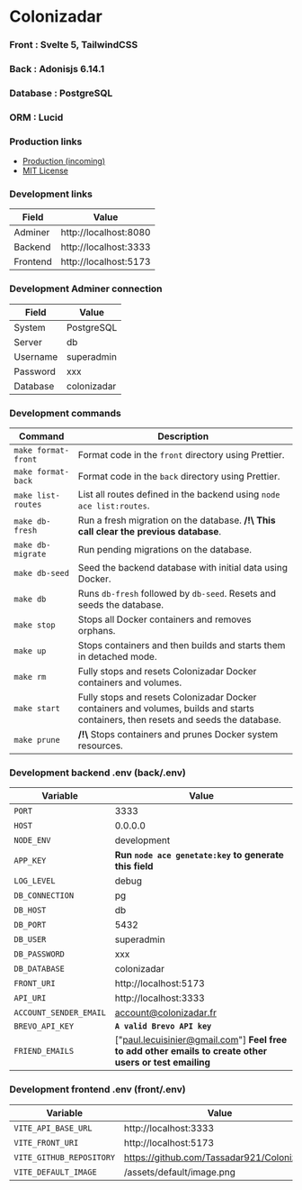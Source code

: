 # Colonizadar

### Front : Svelte 5, TailwindCSS

### Back : Adonisjs 6.14.1

### Database : PostgreSQL

### ORM : Lucid

### Production links

- [Production (incoming)](https://app.colonizadar.fr)
- [MIT License](/doc/LICENSE.md)

### Development links

| Field    | Value                 |
|----------|-----------------------|
| Adminer  | http://localhost:8080 |
| Backend  | http://localhost:3333 |
| Frontend | http://localhost:5173 |


### Development Adminer connection

| Field    | Value       |
|----------|-------------|
| System   | PostgreSQL  |
| Server   | db          |
| Username | superadmin  |
| Password | xxx         |
| Database | colonizadar |

### Development commands

| Command             | Description                                                                                                                         |
|---------------------|-------------------------------------------------------------------------------------------------------------------------------------|
| `make format-front` | Format code in the `front` directory using Prettier.                                                                                |
| `make format-back`  | Format code in the `back` directory using Prettier.                                                                                 |
| `make list-routes`  | List all routes defined in the backend using `node ace list:routes`.                                                                |
| `make db-fresh`     | Run a fresh migration on the database. **/!\\** **This call clear the previous database**.                                          |
| `make db-migrate`   | Run pending migrations on the database.                                                                                             |
| `make db-seed`      | Seed the backend database with initial data using Docker.                                                                           |
| `make db`           | Runs `db-fresh` followed by `db-seed`. Resets and seeds the database.                                                               |
| `make stop`         | Stops all Docker containers and removes orphans.                                                                                    |
| `make up`           | Stops containers and then builds and starts them in detached mode.                                                                  |
| `make rm`           | Fully stops and resets Colonizadar Docker containers and volumes.                                                                   |
| `make start`        | Fully stops and resets Colonizadar Docker containers and volumes, builds and starts containers, then resets and seeds the database. |
| `make prune`        | **/!\\** Stops containers and prunes Docker system resources.                                                                       |

### Development backend .env (back/.env)

| Variable               | Value                                                                                                    |
|------------------------|----------------------------------------------------------------------------------------------------------|
| `PORT`                 | 3333                                                                                                     |
| `HOST`                 | 0.0.0.0                                                                                                  |
| `NODE_ENV`             | development                                                                                              |
| `APP_KEY`              | **Run `node ace genetate:key` to generate this field**                                                   |
| `LOG_LEVEL`            | debug                                                                                                    |
| `DB_CONNECTION`        | pg                                                                                                       |
| `DB_HOST`              | db                                                                                                       |
| `DB_PORT`              | 5432                                                                                                     |
| `DB_USER`              | superadmin                                                                                               |
| `DB_PASSWORD`          | xxx                                                                                                      |
| `DB_DATABASE`          | colonizadar                                                                                              |
| `FRONT_URI`            | http://localhost:5173                                                                                    |
| `API_URI`              | http://localhost:3333                                                                                    |
| `ACCOUNT_SENDER_EMAIL` | account@colonizadar.fr                                                                                   |
| `BREVO_API_KEY`        | **`A valid Brevo API key`**                                                                              |
| `FRIEND_EMAILS`        | ["paul.lecuisinier@gmail.com"] **Feel free to add other emails to create other users or test emailing** |

### Development frontend .env (front/.env)


| Variable                 | Value                                        |
|--------------------------|----------------------------------------------|
| `VITE_API_BASE_URL`      | http://localhost:3333                        |
| `VITE_FRONT_URI`         | http://localhost:5173                        |
| `VITE_GITHUB_REPOSITORY` | https://github.com/Tassadar921/Colonizadar   |
| `VITE_DEFAULT_IMAGE`     | /assets/default/image.png                    |
